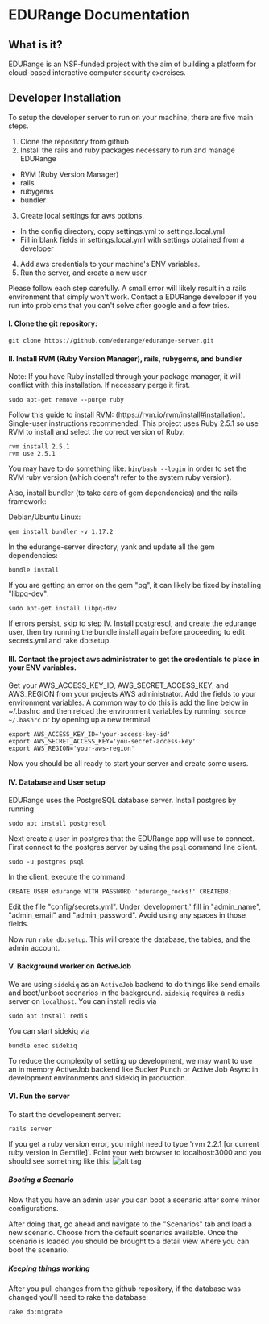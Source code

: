 # EDURange Documentation
## What is it?

EDURange is an NSF-funded project with the aim of building a platform for cloud-based interactive computer security exercises. 


## Developer Installation

To setup the developer server to run on your machine, there are five main steps.

1. Clone the repository from github
2. Install the rails and ruby packages necessary to run and manage EDURange 
  - RVM (Ruby Version Manager)
  - rails
  - rubygems
  - bundler
3. Create local settings for aws options.
  - In the config directory, copy settings.yml to settings.local.yml
  - Fill in blank fields in settings.local.yml with settings obtained from a developer
4. Add aws credentials to your machine's ENV variables.
5. Run the server, and create a new user

Please follow each step carefully. A small error will likely result in a rails environment that simply won't work. Contact a EDURange developer if you run into problems that you can't solve after google and a few tries.


####  I. Clone the git repository:
```
git clone https://github.com/edurange/edurange-server.git
```

####  II. Install RVM (Ruby Version Manager), rails, rubygems, and bundler

  Note: If you have Ruby installed through your package manager, it will conflict with this installation. If necessary perge it first.
```
sudo apt-get remove --purge ruby
```

Follow this guide to install RVM: (https://rvm.io/rvm/install#installation). Single-user instructions recommended.
This project uses Ruby 2.5.1 so use RVM to install and select the correct version of Ruby:
```
rvm install 2.5.1
rvm use 2.5.1
```

You may have to do something like: `bin/bash --login` in order to set the RVM ruby version (which doens't refer to the system ruby version).

Also, install bundler (to take care of gem dependencies) and the rails framework:

Debian/Ubuntu Linux:
```
gem install bundler -v 1.17.2
```

In the edurange-server directory, yank and update all the gem dependencies:
```
bundle install
```

If you are getting an error on the gem "pg", it can likely be fixed by installing "libpq-dev":
```
sudo apt-get install libpq-dev
```

If errors persist, skip to step IV. Install postgresql, and create the edurange user, then try running the bundle install again before proceeding to edit secrets.yml and rake db:setup.  

####  III. Contact the project aws administrator to get the credentials to place in your ENV variables.

Get your AWS\_ACCESS\_KEY_ID, AWS\_SECRET\_ACCESS\_KEY, and AWS\_REGION from your projects AWS administrator. Add the fields to your environment variables. A common way to do this is add the line below in ~/.bashrc and then reload the environment variables by running: ```source ~/.bashrc``` or by opening up a new terminal.

```
export AWS_ACCESS_KEY_ID='your-access-key-id'
export AWS_SECRET_ACCESS_KEY='you-secret-access-key'
export AWS_REGION='your-aws-region'
```

Now you should be all ready to start your server and create some users.

####  IV. Database and User setup

EDURange uses the PostgreSQL database server. Install postgres by running

```
sudo apt install postgresql
```
Next create a user in postgres that the EDURange app will use to connect.
First connect to the postgres server by using the `psql` command line client. 
```
sudo -u postgres psql
```
In the client, execute the command 
```
CREATE USER edurange WITH PASSWORD 'edurange_rocks!' CREATEDB;
```

Edit the file "config/secrets.yml". Under 'development:' fill in "admin\_name", "admin\_email" and "admin\_password". Avoid using any spaces in those fields.

Now run ```rake db:setup```. This will create the database, the tables, and the admin account.

#### V. Background worker on ActiveJob

We are using `sidekiq` as an `ActiveJob` backend to do things like send emails and boot/unboot scenarios in the background.
`sidekiq` requires a `redis` server on `localhost`.
You can install redis via
```
sudo apt install redis
```
You can start sidekiq via
```
bundle exec sidekiq
```

To reduce the complexity of setting up development, we may want to use an in memory ActiveJob backend like Sucker Punch or Active Job Async in development environments and sidekiq in production.

#### VI. Run the server

To start the developement server:
```
rails server
```
If you get a ruby version error, you might need to type 'rvm 2.2.1 [or current ruby version in Gemfile]'.
Point your web browser to localhost:3000 and you should see something like this:
![alt tag](http://i.imgur.com/2HR5k9K.jpg?1)

##### Booting a Scenario
Now that you have an admin user you can boot a scenario after some minor configurations. 

After doing that, go ahead and navigate to the "Scenarios" tab and load a new scenario. Choose from the default scenarios available. Once the scenario is loaded you should be brought to a detail view where you can boot the scenario.

##### Keeping things working

After you pull changes from the github repository, if the database was changed you'll need to rake the database:
```
rake db:migrate
```
